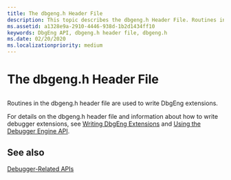 ```yaml
---
title: The dbgeng.h Header File
description: This topic describes the dbgeng.h Header File. Routines in the dbgeng.h header file are used to write DbgEng extensions.
ms.assetid: a1328e9a-2910-4446-938d-1b2d1434ff10
keywords: DbgEng API, dbgeng.h header file, dbgeng.h
ms.date: 02/20/2020
ms.localizationpriority: medium
---
```


# The dbgeng.h Header File

## <span id="ddk_the_dbgeng_h_header_file_dbg"></span><span id="DDK_THE_DBGENG_H_HEADER_FILE_DBG"></span>

Routines in the dbgeng.h header file are used to write DbgEng extensions.

For details on the dbgeng.h header file and information about how to write debugger extensions, see [Writing DbgEng Extensions](writing-dbgeng-extensions.md) and [Using the Debugger Engine API](using-the-debugger-engine-api.md).

## See also

[Debugger-Related APIs](debugger-related-apis.md)
